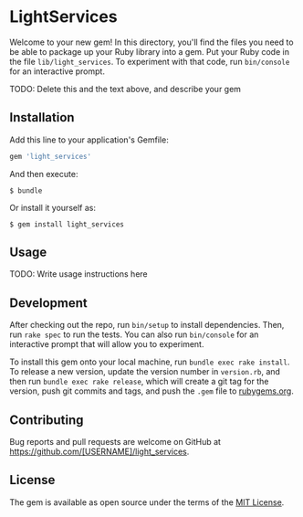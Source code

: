 # LightServices

Welcome to your new gem! In this directory, you'll find the files you need to be able to package up your Ruby library into a gem. Put your Ruby code in the file `lib/light_services`. To experiment with that code, run `bin/console` for an interactive prompt.

TODO: Delete this and the text above, and describe your gem

## Installation

Add this line to your application's Gemfile:

```ruby
gem 'light_services'
```

And then execute:

    $ bundle

Or install it yourself as:

    $ gem install light_services

## Usage

TODO: Write usage instructions here

## Development

After checking out the repo, run `bin/setup` to install dependencies. Then, run `rake spec` to run the tests. You can also run `bin/console` for an interactive prompt that will allow you to experiment.

To install this gem onto your local machine, run `bundle exec rake install`. To release a new version, update the version number in `version.rb`, and then run `bundle exec rake release`, which will create a git tag for the version, push git commits and tags, and push the `.gem` file to [rubygems.org](https://rubygems.org).

## Contributing

Bug reports and pull requests are welcome on GitHub at https://github.com/[USERNAME]/light_services.


## License

The gem is available as open source under the terms of the [MIT License](http://opensource.org/licenses/MIT).

